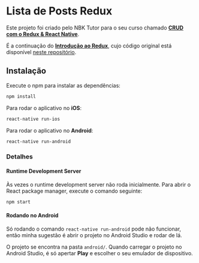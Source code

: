 # Lista de Posts Redux

Este projeto foi criado pelo NBK Tutor para o seu curso chamado [**CRUD com o Redux & React Native**](https://www.youtube.com/playlist?list=PLUbb2i4BuuzBP9eD4ZO7J1qxpf4TKNchG).

É a continuação do [**Introdução ao Redux**](https://www.youtube.com/playlist?list=PLUbb2i4BuuzBP9eD4ZO7J1qxpf4TKNchG), cujo código original está disponível [neste repositório](https://github.com/nbkhope/lista-de-posts-redux).

## Instalação

Execute o npm para instalar as dependências:

```sh
npm install
```

Para rodar o aplicativo no **iOS**:

```sh
react-native run-ios
```

Para rodar o aplicativo no **Android**:

```sh
react-native run-android
```

### Detalhes

#### Runtime Development Server

Às vezes o runtime development server não roda inicialmente. Para abrir o React package manager, execute o comando seguinte:

```sh
npm start
```
#### Rodando no Android

Só rodando o comando `react-native run-android` pode não funcionar, então minha sugestão é abrir o projeto no Android Studio e rodar de lá.

O projeto se encontra na pasta `android/`. Quando carregar o projeto no Android Studio, é só apertar **Play** e escolher o seu emulador de dispositivo.
